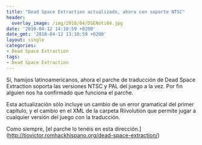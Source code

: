 ```yaml
---
title: "Dead Space Extraction actualizado, ahora con soporte NTSC"
header:
  overlay_image: /img/2010/04/DSENoti04.jpg
date: '2010-04-12 14:10:59 +0200'
date_gmt: '2010-04-12 13:10:59 +0200'
layout: single
categories:
- Dead Space Extraction
tags:
- Dead Space Extraction
---
```

Sí, hamijos latinoamericanos, ahora el parche de traducción de Dead Space 
Extraction soporta las versiones NTSC y PAL del juego a la vez. Por fin
 alguien nos ha confirmado que funciona el parche.

Esta actualización sólo incluye un cambio de un error gramatical del primer 
capítulo, y el cambio en el XML de la carpeta Riivolution que permite jugar 
a cualquier versión del juego con la traducción.

Como siempre, [el parche lo tenéis en esta dirección.]
(http://tiovictor.romhackhispano.org/dead-space-extraction/)
